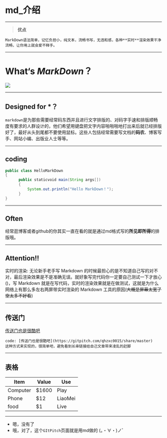 # md_介绍

---
>  **优点**

    MarkDown语法简单，记忆负担小，纯文本，流畅书写，无违和感，各种**实时**渲染效果干净流畅，让你用上就会爱不释手。
---
# What‘s *MarkDown*？
![](http://ou9i51fe5.bkt.clouddn.com/markdown.jpg)

---
## Designed for *？

`markdown`是为那些需要经常码东西并且进行文字排版的、对码字手速和排版顺畅度有要求的人群设计的，他们希望用键盘把文字内容啪啪啪地打出来后就已经排版好了，最好从头到尾都不要使用鼠标。这些人包括经常需要写文档的**码农**、博客写手、网站小编、出版业人士等等。

---
## coding

```java
public class HelloMarkDown
{
      public staticvoid main(String args[])
      {
          System.out.println("Hello MarkDown！");
      }
}
```
---
## Often

经常逛博客或者github的你其实一直在看的就是通过md格式写的**所见即所得**的排版哦。

---
## Attention!!

实时的渲染: 无论新手老手写 Markdown 的时候最担心的是不知道自己写的对不对，最后渲染效果是不是准确无误。就好象写完代码你一定要自己测试一下才放心()，写 Markdown 就是在写代码，实时的渲染效果就是在做测试，这就是为什么网络上有那么多左右两屏带实时渲染的 Markdown 工具的原因(~~大概是屏幕太宽了空太多不好看~~)

---


## 传送门

[传送门也是很酷吧](https://gitpitch.com/qhzxc0015/share/master)

```
code: [传送门也是很酷吧](https://gitpitch.com/qhzxc0015/share/master)
这种方式来实现的，很简单吧，避免看到长串链接给自己文章带来凌乱的赶脚
```

---

## 表格


| Item     | Value | Use     |
| -------- | ----- | ------- |
| Computer | $1600 | Play    |
| Phone    | $12   | LiaoMei |
| food     | $1    | Live    |

---

- 嗯，没有了
- 哦，对了，这个`GItPitch`页面就是用md做的 (。・∀・)ノ゛